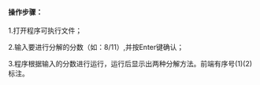 #### 操作步骤：

1.打开程序可执行文件；

2.输入要进行分解的分数（如：8/11）,并按Enter键确认；

3.程序根据输入的分数进行运行，运行后显示出两种分解方法。前端有序号(1)(2)标注。
